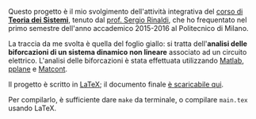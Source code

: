 Questo progetto è il mio svolgimento dell'attività integrativa del [corso di **Teoria dei Sistemi**](http://home.deib.polimi.it/rinaldi/tds/tds.html), tenuto dal [prof. Sergio Rinaldi](http://www.deib.polimi.it/eng/people/details/535196), che ho frequentato nel primo semestre dell'anno accademico 2015-2016 al Politecnico di Milano.

La traccia da me svolta è quella del foglio giallo: si tratta dell'**analisi delle biforcazioni di un sistema dinamico non lineare** associato ad un circuito elettrico. L'analisi delle biforcazioni è stata effettuata utilizzando [Matlab](http://it.mathworks.com/products/matlab/), [pplane](http://math.rice.edu/~dfield/) e [Matcont](http://www.matcont.ugent.be/).

Il progetto è scritto in [LaTeX](https://it.wikipedia.org/wiki/LaTeX); il documento finale [è scaricabile qui](https://github.com/pietrodn/tds-progetto/raw/master/Progetto.pdf).

Per compilarlo, è sufficiente dare `make` da terminale, o compilare `main.tex` usando LaTeX.


